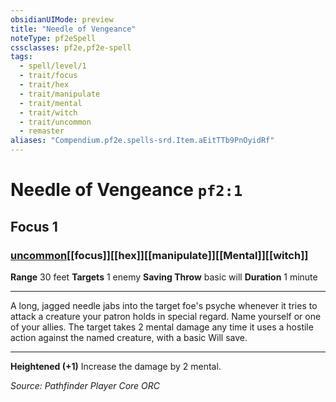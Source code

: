 ```yaml
---
obsidianUIMode: preview
title: "Needle of Vengeance"
noteType: pf2eSpell
cssclasses: pf2e,pf2e-spell
tags:
  - spell/level/1
  - trait/focus
  - trait/hex
  - trait/manipulate
  - trait/mental
  - trait/witch
  - trait/uncommon
  - remaster
aliases: "Compendium.pf2e.spells-srd.Item.aEitTTb9PnOyidRf" 
---
```

# Needle of Vengeance  `pf2:1`  
## Focus 1
### [uncommon](uncommon "Uncommon Rarity Trait")[[focus]][[hex]][[manipulate]][[Mental]][[witch]]

**Range** 30 feet
**Targets** 1 enemy
**Saving Throw** basic will
**Duration** 1 minute
* * * 
A long, jagged needle jabs into the target foe's psyche whenever it tries to attack a creature your patron holds in special regard. Name yourself or one of your allies. The target takes 2 mental damage any time it uses a hostile action against the named creature, with a basic Will save.

* * *

**Heightened (+1)** Increase the damage by 2 mental.

*Source: Pathfinder Player Core*
*ORC*